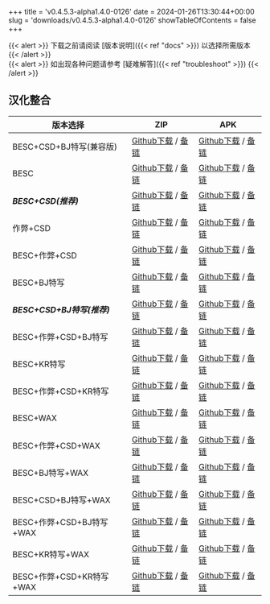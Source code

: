 
+++
title = 'v0.4.5.3-alpha1.4.0-0126'
date = 2024-01-26T13:30:44+00:00
slug = 'downloads/v0.4.5.3-alpha1.4.0-0126'
showTableOfContents = false
+++

{{< alert >}}
下载之前请阅读 [版本说明]({{< ref "docs" >}}) 以选择所需版本
{{< /alert >}}
<br>
{{< alert >}}
如出现各种问题请参考 [疑难解答]({{< ref "troubleshoot" >}})
{{< /alert >}}

## 汉化整合

|         版本选择          |                                                                                                                                                                            ZIP                                                                                                                                                                             |                                                                                                                                                                            APK                                                                                                                                                                             |
|---------------------------|------------------------------------------------------------------------------------------------------------------------------------------------------------------------------------------------------------------------------------------------------------------------------------------------------------------------------------------------------------|------------------------------------------------------------------------------------------------------------------------------------------------------------------------------------------------------------------------------------------------------------------------------------------------------------------------------------------------------------|
|BESC+CSD+BJ特写(兼容版)    |[Github下载](https://github.com/DoL-Lyra/Lyra/releases/download/v0.4.5.3-alpha1.4.0-0126/DoL-0.4.5.3-Lyra-a1.4.0-polyfill-besc-cheat-csd-sideviewbj-0126.zip ) / [备链](https://ghfast.top/https://github.com/DoL-Lyra/Lyra/releases/download/v0.4.5.3-alpha1.4.0-0126/DoL-0.4.5.3-Lyra-a1.4.0-polyfill-besc-cheat-csd-sideviewbj-0126.zip )|[Github下载](https://github.com/DoL-Lyra/Lyra/releases/download/v0.4.5.3-alpha1.4.0-0126/DoL-0.4.5.3-Lyra-a1.4.0-polyfill-besc-cheat-csd-sideviewbj-0126.apk ) / [备链](https://ghfast.top/https://github.com/DoL-Lyra/Lyra/releases/download/v0.4.5.3-alpha1.4.0-0126/DoL-0.4.5.3-Lyra-a1.4.0-polyfill-besc-cheat-csd-sideviewbj-0126.apk )|
|BESC                       |[Github下载](https://github.com/DoL-Lyra/Lyra/releases/download/v0.4.5.3-alpha1.4.0-0126/DoL-0.4.5.3-Lyra-a1.4.0-besc-0126.zip ) / [备链](https://ghfast.top/https://github.com/DoL-Lyra/Lyra/releases/download/v0.4.5.3-alpha1.4.0-0126/DoL-0.4.5.3-Lyra-a1.4.0-besc-0126.zip )                                                            |[Github下载](https://github.com/DoL-Lyra/Lyra/releases/download/v0.4.5.3-alpha1.4.0-0126/DoL-0.4.5.3-Lyra-a1.4.0-besc-0126.apk ) / [备链](https://ghfast.top/https://github.com/DoL-Lyra/Lyra/releases/download/v0.4.5.3-alpha1.4.0-0126/DoL-0.4.5.3-Lyra-a1.4.0-besc-0126.apk )                                                            |
|***BESC+CSD(推荐)***       |[Github下载](https://github.com/DoL-Lyra/Lyra/releases/download/v0.4.5.3-alpha1.4.0-0126/DoL-0.4.5.3-Lyra-a1.4.0-besc-csd-0126.zip ) / [备链](https://ghfast.top/https://github.com/DoL-Lyra/Lyra/releases/download/v0.4.5.3-alpha1.4.0-0126/DoL-0.4.5.3-Lyra-a1.4.0-besc-csd-0126.zip )                                                    |[Github下载](https://github.com/DoL-Lyra/Lyra/releases/download/v0.4.5.3-alpha1.4.0-0126/DoL-0.4.5.3-Lyra-a1.4.0-besc-csd-0126.apk ) / [备链](https://ghfast.top/https://github.com/DoL-Lyra/Lyra/releases/download/v0.4.5.3-alpha1.4.0-0126/DoL-0.4.5.3-Lyra-a1.4.0-besc-csd-0126.apk )                                                    |
|作弊+CSD                   |[Github下载](https://github.com/DoL-Lyra/Lyra/releases/download/v0.4.5.3-alpha1.4.0-0126/DoL-0.4.5.3-Lyra-a1.4.0-cheat-csd-0126.zip ) / [备链](https://ghfast.top/https://github.com/DoL-Lyra/Lyra/releases/download/v0.4.5.3-alpha1.4.0-0126/DoL-0.4.5.3-Lyra-a1.4.0-cheat-csd-0126.zip )                                                  |[Github下载](https://github.com/DoL-Lyra/Lyra/releases/download/v0.4.5.3-alpha1.4.0-0126/DoL-0.4.5.3-Lyra-a1.4.0-cheat-csd-0126.apk ) / [备链](https://ghfast.top/https://github.com/DoL-Lyra/Lyra/releases/download/v0.4.5.3-alpha1.4.0-0126/DoL-0.4.5.3-Lyra-a1.4.0-cheat-csd-0126.apk )                                                  |
|BESC+作弊+CSD              |[Github下载](https://github.com/DoL-Lyra/Lyra/releases/download/v0.4.5.3-alpha1.4.0-0126/DoL-0.4.5.3-Lyra-a1.4.0-besc-cheat-csd-0126.zip ) / [备链](https://ghfast.top/https://github.com/DoL-Lyra/Lyra/releases/download/v0.4.5.3-alpha1.4.0-0126/DoL-0.4.5.3-Lyra-a1.4.0-besc-cheat-csd-0126.zip )                                        |[Github下载](https://github.com/DoL-Lyra/Lyra/releases/download/v0.4.5.3-alpha1.4.0-0126/DoL-0.4.5.3-Lyra-a1.4.0-besc-cheat-csd-0126.apk ) / [备链](https://ghfast.top/https://github.com/DoL-Lyra/Lyra/releases/download/v0.4.5.3-alpha1.4.0-0126/DoL-0.4.5.3-Lyra-a1.4.0-besc-cheat-csd-0126.apk )                                        |
|BESC+BJ特写                |[Github下载](https://github.com/DoL-Lyra/Lyra/releases/download/v0.4.5.3-alpha1.4.0-0126/DoL-0.4.5.3-Lyra-a1.4.0-besc-sideviewbj-0126.zip ) / [备链](https://ghfast.top/https://github.com/DoL-Lyra/Lyra/releases/download/v0.4.5.3-alpha1.4.0-0126/DoL-0.4.5.3-Lyra-a1.4.0-besc-sideviewbj-0126.zip )                                      |[Github下载](https://github.com/DoL-Lyra/Lyra/releases/download/v0.4.5.3-alpha1.4.0-0126/DoL-0.4.5.3-Lyra-a1.4.0-besc-sideviewbj-0126.apk ) / [备链](https://ghfast.top/https://github.com/DoL-Lyra/Lyra/releases/download/v0.4.5.3-alpha1.4.0-0126/DoL-0.4.5.3-Lyra-a1.4.0-besc-sideviewbj-0126.apk )                                      |
|***BESC+CSD+BJ特写(推荐)***|[Github下载](https://github.com/DoL-Lyra/Lyra/releases/download/v0.4.5.3-alpha1.4.0-0126/DoL-0.4.5.3-Lyra-a1.4.0-besc-csd-sideviewbj-0126.zip ) / [备链](https://ghfast.top/https://github.com/DoL-Lyra/Lyra/releases/download/v0.4.5.3-alpha1.4.0-0126/DoL-0.4.5.3-Lyra-a1.4.0-besc-csd-sideviewbj-0126.zip )                              |[Github下载](https://github.com/DoL-Lyra/Lyra/releases/download/v0.4.5.3-alpha1.4.0-0126/DoL-0.4.5.3-Lyra-a1.4.0-besc-csd-sideviewbj-0126.apk ) / [备链](https://ghfast.top/https://github.com/DoL-Lyra/Lyra/releases/download/v0.4.5.3-alpha1.4.0-0126/DoL-0.4.5.3-Lyra-a1.4.0-besc-csd-sideviewbj-0126.apk )                              |
|BESC+作弊+CSD+BJ特写       |[Github下载](https://github.com/DoL-Lyra/Lyra/releases/download/v0.4.5.3-alpha1.4.0-0126/DoL-0.4.5.3-Lyra-a1.4.0-besc-cheat-csd-sideviewbj-0126.zip ) / [备链](https://ghfast.top/https://github.com/DoL-Lyra/Lyra/releases/download/v0.4.5.3-alpha1.4.0-0126/DoL-0.4.5.3-Lyra-a1.4.0-besc-cheat-csd-sideviewbj-0126.zip )                  |[Github下载](https://github.com/DoL-Lyra/Lyra/releases/download/v0.4.5.3-alpha1.4.0-0126/DoL-0.4.5.3-Lyra-a1.4.0-besc-cheat-csd-sideviewbj-0126.apk ) / [备链](https://ghfast.top/https://github.com/DoL-Lyra/Lyra/releases/download/v0.4.5.3-alpha1.4.0-0126/DoL-0.4.5.3-Lyra-a1.4.0-besc-cheat-csd-sideviewbj-0126.apk )                  |
|BESC+KR特写                |[Github下载](https://github.com/DoL-Lyra/Lyra/releases/download/v0.4.5.3-alpha1.4.0-0126/DoL-0.4.5.3-Lyra-a1.4.0-besc-sideviewkr-0126.zip ) / [备链](https://ghfast.top/https://github.com/DoL-Lyra/Lyra/releases/download/v0.4.5.3-alpha1.4.0-0126/DoL-0.4.5.3-Lyra-a1.4.0-besc-sideviewkr-0126.zip )                                      |[Github下载](https://github.com/DoL-Lyra/Lyra/releases/download/v0.4.5.3-alpha1.4.0-0126/DoL-0.4.5.3-Lyra-a1.4.0-besc-sideviewkr-0126.apk ) / [备链](https://ghfast.top/https://github.com/DoL-Lyra/Lyra/releases/download/v0.4.5.3-alpha1.4.0-0126/DoL-0.4.5.3-Lyra-a1.4.0-besc-sideviewkr-0126.apk )                                      |
|BESC+作弊+CSD+KR特写       |[Github下载](https://github.com/DoL-Lyra/Lyra/releases/download/v0.4.5.3-alpha1.4.0-0126/DoL-0.4.5.3-Lyra-a1.4.0-besc-cheat-csd-sideviewkr-0126.zip ) / [备链](https://ghfast.top/https://github.com/DoL-Lyra/Lyra/releases/download/v0.4.5.3-alpha1.4.0-0126/DoL-0.4.5.3-Lyra-a1.4.0-besc-cheat-csd-sideviewkr-0126.zip )                  |[Github下载](https://github.com/DoL-Lyra/Lyra/releases/download/v0.4.5.3-alpha1.4.0-0126/DoL-0.4.5.3-Lyra-a1.4.0-besc-cheat-csd-sideviewkr-0126.apk ) / [备链](https://ghfast.top/https://github.com/DoL-Lyra/Lyra/releases/download/v0.4.5.3-alpha1.4.0-0126/DoL-0.4.5.3-Lyra-a1.4.0-besc-cheat-csd-sideviewkr-0126.apk )                  |
|BESC+WAX                   |[Github下载](https://github.com/DoL-Lyra/Lyra/releases/download/v0.4.5.3-alpha1.4.0-0126/DoL-0.4.5.3-Lyra-a1.4.0-besc-wax-0126.zip ) / [备链](https://ghfast.top/https://github.com/DoL-Lyra/Lyra/releases/download/v0.4.5.3-alpha1.4.0-0126/DoL-0.4.5.3-Lyra-a1.4.0-besc-wax-0126.zip )                                                    |[Github下载](https://github.com/DoL-Lyra/Lyra/releases/download/v0.4.5.3-alpha1.4.0-0126/DoL-0.4.5.3-Lyra-a1.4.0-besc-wax-0126.apk ) / [备链](https://ghfast.top/https://github.com/DoL-Lyra/Lyra/releases/download/v0.4.5.3-alpha1.4.0-0126/DoL-0.4.5.3-Lyra-a1.4.0-besc-wax-0126.apk )                                                    |
|BESC+作弊+CSD+WAX          |[Github下载](https://github.com/DoL-Lyra/Lyra/releases/download/v0.4.5.3-alpha1.4.0-0126/DoL-0.4.5.3-Lyra-a1.4.0-besc-wax-cheat-csd-0126.zip ) / [备链](https://ghfast.top/https://github.com/DoL-Lyra/Lyra/releases/download/v0.4.5.3-alpha1.4.0-0126/DoL-0.4.5.3-Lyra-a1.4.0-besc-wax-cheat-csd-0126.zip )                                |[Github下载](https://github.com/DoL-Lyra/Lyra/releases/download/v0.4.5.3-alpha1.4.0-0126/DoL-0.4.5.3-Lyra-a1.4.0-besc-wax-cheat-csd-0126.apk ) / [备链](https://ghfast.top/https://github.com/DoL-Lyra/Lyra/releases/download/v0.4.5.3-alpha1.4.0-0126/DoL-0.4.5.3-Lyra-a1.4.0-besc-wax-cheat-csd-0126.apk )                                |
|BESC+BJ特写+WAX            |[Github下载](https://github.com/DoL-Lyra/Lyra/releases/download/v0.4.5.3-alpha1.4.0-0126/DoL-0.4.5.3-Lyra-a1.4.0-besc-wax-sideviewbj-0126.zip ) / [备链](https://ghfast.top/https://github.com/DoL-Lyra/Lyra/releases/download/v0.4.5.3-alpha1.4.0-0126/DoL-0.4.5.3-Lyra-a1.4.0-besc-wax-sideviewbj-0126.zip )                              |[Github下载](https://github.com/DoL-Lyra/Lyra/releases/download/v0.4.5.3-alpha1.4.0-0126/DoL-0.4.5.3-Lyra-a1.4.0-besc-wax-sideviewbj-0126.apk ) / [备链](https://ghfast.top/https://github.com/DoL-Lyra/Lyra/releases/download/v0.4.5.3-alpha1.4.0-0126/DoL-0.4.5.3-Lyra-a1.4.0-besc-wax-sideviewbj-0126.apk )                              |
|BESC+CSD+BJ特写+WAX        |[Github下载](https://github.com/DoL-Lyra/Lyra/releases/download/v0.4.5.3-alpha1.4.0-0126/DoL-0.4.5.3-Lyra-a1.4.0-besc-wax-csd-sideviewbj-0126.zip ) / [备链](https://ghfast.top/https://github.com/DoL-Lyra/Lyra/releases/download/v0.4.5.3-alpha1.4.0-0126/DoL-0.4.5.3-Lyra-a1.4.0-besc-wax-csd-sideviewbj-0126.zip )                      |[Github下载](https://github.com/DoL-Lyra/Lyra/releases/download/v0.4.5.3-alpha1.4.0-0126/DoL-0.4.5.3-Lyra-a1.4.0-besc-wax-csd-sideviewbj-0126.apk ) / [备链](https://ghfast.top/https://github.com/DoL-Lyra/Lyra/releases/download/v0.4.5.3-alpha1.4.0-0126/DoL-0.4.5.3-Lyra-a1.4.0-besc-wax-csd-sideviewbj-0126.apk )                      |
|BESC+作弊+CSD+BJ特写+WAX   |[Github下载](https://github.com/DoL-Lyra/Lyra/releases/download/v0.4.5.3-alpha1.4.0-0126/DoL-0.4.5.3-Lyra-a1.4.0-besc-wax-cheat-csd-sideviewbj-0126.zip ) / [备链](https://ghfast.top/https://github.com/DoL-Lyra/Lyra/releases/download/v0.4.5.3-alpha1.4.0-0126/DoL-0.4.5.3-Lyra-a1.4.0-besc-wax-cheat-csd-sideviewbj-0126.zip )          |[Github下载](https://github.com/DoL-Lyra/Lyra/releases/download/v0.4.5.3-alpha1.4.0-0126/DoL-0.4.5.3-Lyra-a1.4.0-besc-wax-cheat-csd-sideviewbj-0126.apk ) / [备链](https://ghfast.top/https://github.com/DoL-Lyra/Lyra/releases/download/v0.4.5.3-alpha1.4.0-0126/DoL-0.4.5.3-Lyra-a1.4.0-besc-wax-cheat-csd-sideviewbj-0126.apk )          |
|BESC+KR特写+WAX            |[Github下载](https://github.com/DoL-Lyra/Lyra/releases/download/v0.4.5.3-alpha1.4.0-0126/DoL-0.4.5.3-Lyra-a1.4.0-besc-wax-sideviewkr-0126.zip ) / [备链](https://ghfast.top/https://github.com/DoL-Lyra/Lyra/releases/download/v0.4.5.3-alpha1.4.0-0126/DoL-0.4.5.3-Lyra-a1.4.0-besc-wax-sideviewkr-0126.zip )                              |[Github下载](https://github.com/DoL-Lyra/Lyra/releases/download/v0.4.5.3-alpha1.4.0-0126/DoL-0.4.5.3-Lyra-a1.4.0-besc-wax-sideviewkr-0126.apk ) / [备链](https://ghfast.top/https://github.com/DoL-Lyra/Lyra/releases/download/v0.4.5.3-alpha1.4.0-0126/DoL-0.4.5.3-Lyra-a1.4.0-besc-wax-sideviewkr-0126.apk )                              |
|BESC+作弊+CSD+KR特写+WAX   |[Github下载](https://github.com/DoL-Lyra/Lyra/releases/download/v0.4.5.3-alpha1.4.0-0126/DoL-0.4.5.3-Lyra-a1.4.0-besc-wax-cheat-csd-sideviewkr-0126.zip ) / [备链](https://ghfast.top/https://github.com/DoL-Lyra/Lyra/releases/download/v0.4.5.3-alpha1.4.0-0126/DoL-0.4.5.3-Lyra-a1.4.0-besc-wax-cheat-csd-sideviewkr-0126.zip )          |[Github下载](https://github.com/DoL-Lyra/Lyra/releases/download/v0.4.5.3-alpha1.4.0-0126/DoL-0.4.5.3-Lyra-a1.4.0-besc-wax-cheat-csd-sideviewkr-0126.apk ) / [备链](https://ghfast.top/https://github.com/DoL-Lyra/Lyra/releases/download/v0.4.5.3-alpha1.4.0-0126/DoL-0.4.5.3-Lyra-a1.4.0-besc-wax-cheat-csd-sideviewkr-0126.apk )          |
